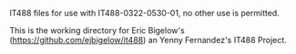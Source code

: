 IT488 files for use with  IT488-0322-0530-01, no other use is permitted.

This is the working directory for Eric Bigelow's (https://github.com/ejbigelow/it488) an Yenny Fernandez's IT488 Project.
